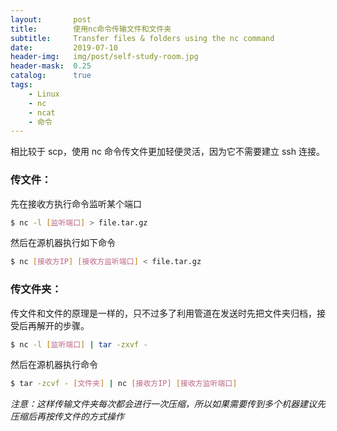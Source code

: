 ```yaml
---
layout:       post
title:        使用nc命令传输文件和文件夹
subtitle:     Transfer files & folders using the nc command
date:         2019-07-10
header-img:   img/post/self-study-room.jpg
header-mask:  0.25
catalog:      true
tags:
    - Linux
    - nc
    - ncat
    - 命令
---
```


相比较于 scp，使用 nc 命令传文件更加轻便灵活，因为它不需要建立 ssh 连接。

### 传文件：

先在接收方执行命令监听某个端口

```sh
$ nc -l [监听端口] > file.tar.gz
```

然后在源机器执行如下命令

```sh
$ nc [接收方IP] [接收方监听端口] < file.tar.gz
```


### 传文件夹：

传文件和文件的原理是一样的，只不过多了利用管道在发送时先把文件夹归档，接受后再解开的步骤。

```sh
$ nc -l [监听端口] | tar -zxvf -
```

然后在源机器执行命令

```sh
$ tar -zcvf - [文件夹] | nc [接收方IP] [接收方监听端口]
```

*注意：这样传输文件夹每次都会进行一次压缩，所以如果需要传到多个机器建议先压缩后再按传文件的方式操作*